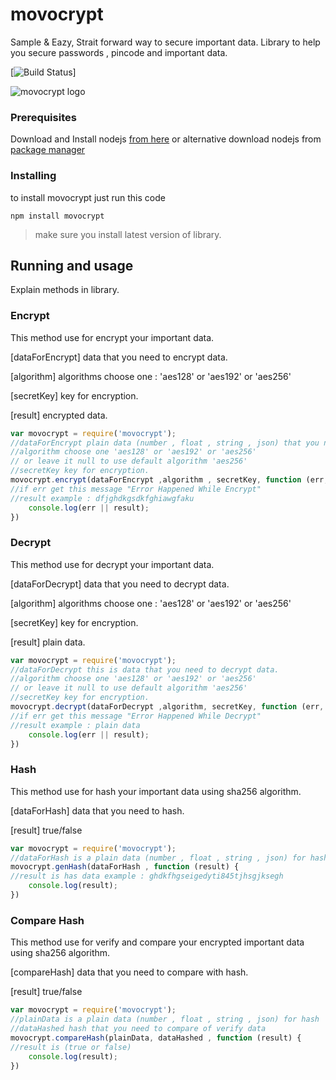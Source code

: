 # movocrypt

Sample & Eazy, Strait forward way to secure important data.
Library to help you secure passwords , pincode and important data.

[![Build Status](http://movoclinic.com/images/passing.svg)]

<img alt="movocrypt logo" src="http://movoclinic.com/images/npm-logo.png" title="movocrypt"/>


### Prerequisites

Download and Install nodejs  [from here](https://nodejs.org/en/download/)
or alternative download nodejs from  [package manager](https://nodejs.org/en/download/package-manager/)

### Installing

to install movocrypt just run this code
```
npm install movocrypt
```

> make sure you install latest version of library.

## Running and usage

 Explain methods in library.

### Encrypt

This method use for encrypt your important data.

[dataForEncrypt] data that you need to encrypt data.

[algorithm] algorithms choose one : 'aes128' or 'aes192' or 'aes256' 

[secretKey] key for encryption.

[result] encrypted data.

```js
var movocrypt = require('movocrypt');
//dataForEncrypt plain data (number , float , string , json) that you need to encrypt data.
//algorithm choose one 'aes128' or 'aes192' or 'aes256'
// or leave it null to use default algorithm 'aes256'
//secretKey key for encryption.
movocrypt.encrypt(dataForEncrypt ,algorithm , secretKey, function (err, result) {
//if err get this message "Error Happened While Encrypt"
//result example : dfjghdkgsdkfghiawgfaku
    console.log(err || result);
})
```

### Decrypt

This method use for decrypt your important data.

[dataForDecrypt] data that you need to decrypt data.

[algorithm] algorithms choose one : 'aes128' or 'aes192' or 'aes256' 

[secretKey] key for encryption.

[result] plain data.

```js
var movocrypt = require('movocrypt');
//dataForDecrypt this is data that you need to decrypt data.
//algorithm choose one 'aes128' or 'aes192' or 'aes256'
// or leave it null to use default algorithm 'aes256'
//secretKey key for encryption.
movocrypt.decrypt(dataForDecrypt ,algorithm, secretKey, function (err, result) {
//if err get this message "Error Happened While Decrypt"
//result example : plain data
    console.log(err || result);
})
```

### Hash

This method use for hash your important data using sha256 algorithm.

[dataForHash] data that you need to hash.

[result] true/false

```js
var movocrypt = require('movocrypt');
//dataForHash is a plain data (number , float , string , json) for hash
movocrypt.genHash(dataForHash , function (result) {
//result is has data example : ghdkfhgseigedyti845tjhsgjksegh
    console.log(result);
})
```

### Compare Hash

This method use for verify and compare your encrypted important data using sha256 algorithm.

[compareHash] data that you need to compare with hash.

[result] true/false
```js
var movocrypt = require('movocrypt');
//plainData is a plain data (number , float , string , json) for hash
//dataHashed hash that you need to compare of verify data
movocrypt.compareHash(plainData, dataHashed , function (result) {
//result is (true or false)
    console.log(result);
})
```


